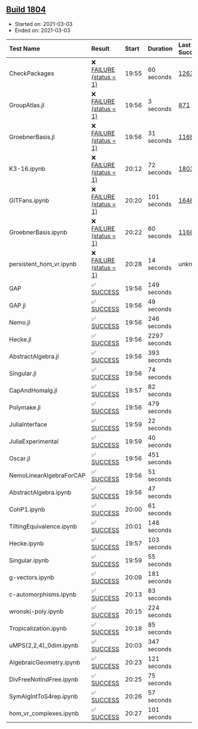 ## [Build 1804](https://oscarci.mathematik.uni-kl.de/job/oscar-stable/1804/)

* Started on: 2021-03-03
* Ended on: 2021-03-03

| Test Name    | Result | Start | Duration | Last Success | First Failure |
|:-------------|:-------|:------|:---------|:-------------|:--------------|
| CheckPackages | ❌ [FAILURE (status = 1)](https://oscarci.mathematik.uni-kl.de/job/oscar-stable/1804/artifact/logs/build-1804/CheckPackages.log) | 19:55 | 60 seconds | [1263](https://oscarci.mathematik.uni-kl.de/job/oscar-stable/1263/) | [1264](https://oscarci.mathematik.uni-kl.de/job/oscar-stable/1264/) |
| GroupAtlas.jl | ❌ [FAILURE (status = 1)](https://oscarci.mathematik.uni-kl.de/job/oscar-stable/1804/artifact/logs/build-1804/GroupAtlas.jl.log) | 19:56 | 3 seconds | [871](https://oscarci.mathematik.uni-kl.de/job/oscar-stable/871/) | [872](https://oscarci.mathematik.uni-kl.de/job/oscar-stable/872/) |
| GroebnerBasis.jl | ❌ [FAILURE (status = 1)](https://oscarci.mathematik.uni-kl.de/job/oscar-stable/1804/artifact/logs/build-1804/GroebnerBasis.jl.log) | 19:56 | 31 seconds | [1168](https://oscarci.mathematik.uni-kl.de/job/oscar-stable/1168/) | [1169](https://oscarci.mathematik.uni-kl.de/job/oscar-stable/1169/) |
| K3-16.ipynb | ❌ [FAILURE (status = 1)](https://oscarci.mathematik.uni-kl.de/job/oscar-stable/1804/artifact/logs/build-1804/K3-16.ipynb.log) | 20:12 | 72 seconds | [1803](https://oscarci.mathematik.uni-kl.de/job/oscar-stable/1803/) | [1804](https://oscarci.mathematik.uni-kl.de/job/oscar-stable/1804/) |
| GITFans.ipynb | ❌ [FAILURE (status = 1)](https://oscarci.mathematik.uni-kl.de/job/oscar-stable/1804/artifact/logs/build-1804/GITFans.ipynb.log) | 20:20 | 101 seconds | [1646](https://oscarci.mathematik.uni-kl.de/job/oscar-stable/1646/) | [1647](https://oscarci.mathematik.uni-kl.de/job/oscar-stable/1647/) |
| GroebnerBasis.ipynb | ❌ [FAILURE (status = 1)](https://oscarci.mathematik.uni-kl.de/job/oscar-stable/1804/artifact/logs/build-1804/GroebnerBasis.ipynb.log) | 20:22 | 60 seconds | [1168](https://oscarci.mathematik.uni-kl.de/job/oscar-stable/1168/) | [1169](https://oscarci.mathematik.uni-kl.de/job/oscar-stable/1169/) |
| persistent_hom_vr.ipynb | ❌ [FAILURE (status = 1)](https://oscarci.mathematik.uni-kl.de/job/oscar-stable/1804/artifact/logs/build-1804/persistent_hom_vr.ipynb.log) | 20:28 | 14 seconds | unknown | unknown |
| GAP | ✅ [SUCCESS](https://oscarci.mathematik.uni-kl.de/job/oscar-stable/1804/artifact/logs/build-1804/GAP.log) | 19:56 | 149 seconds |  |  |
| GAP.jl | ✅ [SUCCESS](https://oscarci.mathematik.uni-kl.de/job/oscar-stable/1804/artifact/logs/build-1804/GAP.jl.log) | 19:56 | 49 seconds |  |  |
| Nemo.jl | ✅ [SUCCESS](https://oscarci.mathematik.uni-kl.de/job/oscar-stable/1804/artifact/logs/build-1804/Nemo.jl.log) | 19:56 | 246 seconds |  |  |
| Hecke.jl | ✅ [SUCCESS](https://oscarci.mathematik.uni-kl.de/job/oscar-stable/1804/artifact/logs/build-1804/Hecke.jl.log) | 19:56 | 2297 seconds |  |  |
| AbstractAlgebra.jl | ✅ [SUCCESS](https://oscarci.mathematik.uni-kl.de/job/oscar-stable/1804/artifact/logs/build-1804/AbstractAlgebra.jl.log) | 19:56 | 393 seconds |  |  |
| Singular.jl | ✅ [SUCCESS](https://oscarci.mathematik.uni-kl.de/job/oscar-stable/1804/artifact/logs/build-1804/Singular.jl.log) | 19:56 | 74 seconds |  |  |
| CapAndHomalg.jl | ✅ [SUCCESS](https://oscarci.mathematik.uni-kl.de/job/oscar-stable/1804/artifact/logs/build-1804/CapAndHomalg.jl.log) | 19:57 | 82 seconds |  |  |
| Polymake.jl | ✅ [SUCCESS](https://oscarci.mathematik.uni-kl.de/job/oscar-stable/1804/artifact/logs/build-1804/Polymake.jl.log) | 19:56 | 479 seconds |  |  |
| JuliaInterface | ✅ [SUCCESS](https://oscarci.mathematik.uni-kl.de/job/oscar-stable/1804/artifact/logs/build-1804/JuliaInterface.log) | 19:59 | 22 seconds |  |  |
| JuliaExperimental | ✅ [SUCCESS](https://oscarci.mathematik.uni-kl.de/job/oscar-stable/1804/artifact/logs/build-1804/JuliaExperimental.log) | 19:59 | 40 seconds |  |  |
| Oscar.jl | ✅ [SUCCESS](https://oscarci.mathematik.uni-kl.de/job/oscar-stable/1804/artifact/logs/build-1804/Oscar.jl.log) | 19:56 | 451 seconds |  |  |
| NemoLinearAlgebraForCAP | ✅ [SUCCESS](https://oscarci.mathematik.uni-kl.de/job/oscar-stable/1804/artifact/logs/build-1804/NemoLinearAlgebraForCAP.log) | 19:56 | 51 seconds |  |  |
| AbstractAlgebra.ipynb | ✅ [SUCCESS](https://oscarci.mathematik.uni-kl.de/job/oscar-stable/1804/artifact/logs/build-1804/AbstractAlgebra.ipynb.log) | 19:56 | 47 seconds |  |  |
| CohP1.ipynb | ✅ [SUCCESS](https://oscarci.mathematik.uni-kl.de/job/oscar-stable/1804/artifact/logs/build-1804/CohP1.ipynb.log) | 20:00 | 61 seconds |  |  |
| TiltingEquivalence.ipynb | ✅ [SUCCESS](https://oscarci.mathematik.uni-kl.de/job/oscar-stable/1804/artifact/logs/build-1804/TiltingEquivalence.ipynb.log) | 20:01 | 148 seconds |  |  |
| Hecke.ipynb | ✅ [SUCCESS](https://oscarci.mathematik.uni-kl.de/job/oscar-stable/1804/artifact/logs/build-1804/Hecke.ipynb.log) | 19:57 | 103 seconds |  |  |
| Singular.ipynb | ✅ [SUCCESS](https://oscarci.mathematik.uni-kl.de/job/oscar-stable/1804/artifact/logs/build-1804/Singular.ipynb.log) | 19:59 | 55 seconds |  |  |
| g-vectors.ipynb | ✅ [SUCCESS](https://oscarci.mathematik.uni-kl.de/job/oscar-stable/1804/artifact/logs/build-1804/g-vectors.ipynb.log) | 20:09 | 181 seconds |  |  |
| c-automorphisms.ipynb | ✅ [SUCCESS](https://oscarci.mathematik.uni-kl.de/job/oscar-stable/1804/artifact/logs/build-1804/c-automorphisms.ipynb.log) | 20:13 | 83 seconds |  |  |
| wronski-poly.ipynb | ✅ [SUCCESS](https://oscarci.mathematik.uni-kl.de/job/oscar-stable/1804/artifact/logs/build-1804/wronski-poly.ipynb.log) | 20:15 | 224 seconds |  |  |
| Tropicalization.ipynb | ✅ [SUCCESS](https://oscarci.mathematik.uni-kl.de/job/oscar-stable/1804/artifact/logs/build-1804/Tropicalization.ipynb.log) | 20:18 | 85 seconds |  |  |
| uMPS(2,2,4)_0dim.ipynb | ✅ [SUCCESS](https://oscarci.mathematik.uni-kl.de/job/oscar-stable/1804/artifact/logs/build-1804/uMPS-2-2-4-_0dim.ipynb.log) | 20:03 | 347 seconds |  |  |
| AlgebraicGeometry.ipynb | ✅ [SUCCESS](https://oscarci.mathematik.uni-kl.de/job/oscar-stable/1804/artifact/logs/build-1804/AlgebraicGeometry.ipynb.log) | 20:23 | 121 seconds |  |  |
| DivFreeNotIndFree.ipynb | ✅ [SUCCESS](https://oscarci.mathematik.uni-kl.de/job/oscar-stable/1804/artifact/logs/build-1804/DivFreeNotIndFree.ipynb.log) | 20:25 | 75 seconds |  |  |
| SymAlgIntToS4rep.ipynb | ✅ [SUCCESS](https://oscarci.mathematik.uni-kl.de/job/oscar-stable/1804/artifact/logs/build-1804/SymAlgIntToS4rep.ipynb.log) | 20:26 | 57 seconds |  |  |
| hom_vr_complexes.ipynb | ✅ [SUCCESS](https://oscarci.mathematik.uni-kl.de/job/oscar-stable/1804/artifact/logs/build-1804/hom_vr_complexes.ipynb.log) | 20:27 | 101 seconds |  |  |

